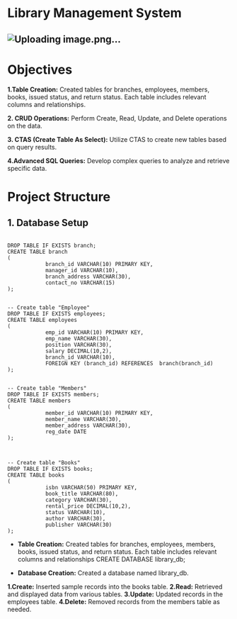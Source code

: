 # Library Management System 
## ![Uploading image.png…](https://github.com/najirh/Library-System-Management---P2/blob/main/library.jpg)

# Objectives
**1.Table Creation:** Created tables for branches, employees, members, books, issued status, and return status. Each table includes relevant columns and relationships.

**2. CRUD Operations:** Perform Create, Read, Update, and Delete operations on the data.

**3. CTAS (Create Table As Select):** Utilize CTAS to create new tables based on query results.

**4.Advanced SQL Queries:** Develop complex queries to analyze and retrieve specific data.


#  Project Structure
## 1. Database Setup
```

DROP TABLE IF EXISTS branch;
CREATE TABLE branch
(
            branch_id VARCHAR(10) PRIMARY KEY,
            manager_id VARCHAR(10),
            branch_address VARCHAR(30),
            contact_no VARCHAR(15)
);


-- Create table "Employee"
DROP TABLE IF EXISTS employees;
CREATE TABLE employees
(
            emp_id VARCHAR(10) PRIMARY KEY,
            emp_name VARCHAR(30),
            position VARCHAR(30),
            salary DECIMAL(10,2),
            branch_id VARCHAR(10),
            FOREIGN KEY (branch_id) REFERENCES  branch(branch_id)
);


-- Create table "Members"
DROP TABLE IF EXISTS members;
CREATE TABLE members
(
            member_id VARCHAR(10) PRIMARY KEY,
            member_name VARCHAR(30),
            member_address VARCHAR(30),
            reg_date DATE
);



-- Create table "Books"
DROP TABLE IF EXISTS books;
CREATE TABLE books
(
            isbn VARCHAR(50) PRIMARY KEY,
            book_title VARCHAR(80),
            category VARCHAR(30),
            rental_price DECIMAL(10,2),
            status VARCHAR(10),
            author VARCHAR(30),
            publisher VARCHAR(30)
);
```
- **Table Creation:** Created tables for branches, employees, members, books, issued status, and return status. Each table includes relevant columns and relationships
CREATE DATABASE library_db;
* **Database Creation:** Created a database named library_db.

**1.Create:** Inserted sample records into the books table.
**2.Read:** Retrieved and displayed data from various tables.
**3.Update:** Updated records in the employees table.
**4.Delete:** Removed records from the members table as needed.
